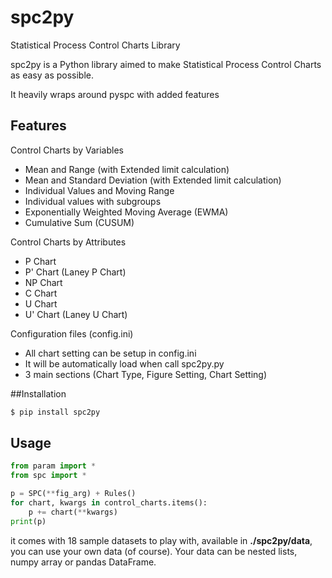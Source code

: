 # spc2py

Statistical Process Control Charts Library

spc2py is a Python library aimed to make Statistical Process Control Charts as easy as possible.

It heavily wraps around pyspc with added features


## Features

Control Charts by Variables
* Mean and Range (with Extended limit calculation)
* Mean and Standard Deviation (with Extended limit calculation)
* Individual Values and Moving Range
* Individual values with subgroups
* Exponentially Weighted Moving Average (EWMA)
* Cumulative Sum (CUSUM)

Control Charts by Attributes
* P Chart
* P' Chart (Laney P Chart)
* NP Chart
* C Chart
* U Chart
* U' Chart (Laney U Chart)


Configuration files (config.ini)
* All chart setting can be setup in config.ini
* It will be automatically load when call spc2py.py
* 3 main sections (Chart Type, Figure Setting, Chart Setting)

##Installation
```bash
$ pip install spc2py
```

## Usage
```python
from param import *
from spc import *

p = SPC(**fig_arg) + Rules()
for chart, kwargs in control_charts.items():
    p += chart(**kwargs)
print(p)
```

it comes with 18 sample datasets to play with, available in **./spc2py/data**, you can use your own data (of course). Your data can be nested lists, numpy array or pandas DataFrame.

